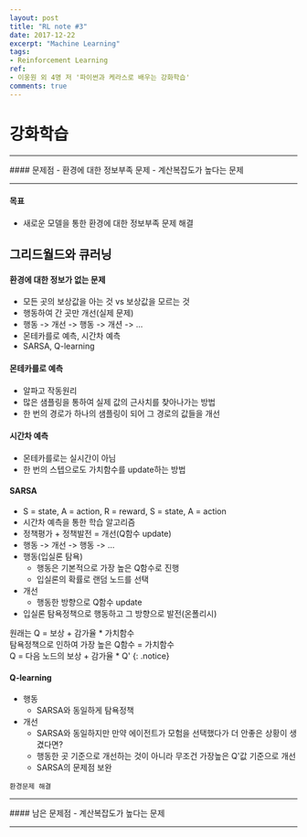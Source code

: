 ```yaml
---
layout: post
title: "RL note #3"
date: 2017-12-22
excerpt: "Machine Learning"
tags:
- Reinforcement Learning
ref:
- 이웅원 외 4명 저 '파이썬과 케라스로 배우는 강화학습'
comments: true
---
```


# 강화학습

<hr/>
#### 문제점
- 환경에 대한 정보부족 문제
- 계산복잡도가 높다는 문제

<hr/>

#### 목표
- 새로운 모델을 통한 환경에 대한 정보부족 문제 해결

## 그리드월드와 큐러닝
#### 환경에 대한 정보가 없는 문제
- 모든 곳의 보상값을 아는 것 vs 보상값을 모르는 것
- 행동하여 간 곳만 개선(실제 문제)
- 행동 -> 개선 -> 행동 -> 개션 -> ...
- 몬테카를로 예측, 시간차 예측
- SARSA, Q-learning

#### 몬테카를로 예측
- 알파고 작동원리
- 많은 샘플링을 통하여 실제 값의 근사치를 찾아나가는 방법
- 한 번의 경로가 하나의 샘플링이 되어 그 경로의 값들을 개선


#### 시간차 예측
- 몬테카를로는 실시간이 아님
- 한 번의 스텝으로도 가치함수를 update하는 방법

#### SARSA
- S = state, A = action, R = reward, S = state, A = action
- 시간차 예측을 통한 학습 알고리즘
- 정책평가 + 정책발전 = 개선(Q함수 update)
- 행동 -> 개선 -> 행동 -> …
- 행동(입실론 탐욕)
  - 행동은 기본적으로 가장 높은 Q함수로 진행
  - 입실론의 확률로 랜덤 노드를 선택
- 개선
  - 행동한 방향으로 Q함수 update
- 입실론 탐욕정책으로 행동하고 그 방향으로 발전(온폴리시)

원래는 Q = 보상 + 감가율 \* 가치함수<br>
탐욕정책으로 인하여 가장 높은 Q함수 = 가치함수<br>
Q = 다음 노드의 보상 + 감가율 * Q'
{: .notice}

#### Q-learning
- 행동
  - SARSA와 동일하게 탐욕정책
- 개선
  - SARSA와 동일하지만 만약 에이전트가 모험을 선택했다가 더 안좋은 상황이 생겼다면?
  - 행동한 곳 기준으로 개선하는 것이 아니라 무조건 가장높은 Q'값 기준으로 개선
  - SARSA의 문제점 보완

`환경문제 해결`

<hr/>
#### 남은 문제점
- 계산복잡도가 높다는 문제

<hr/>
